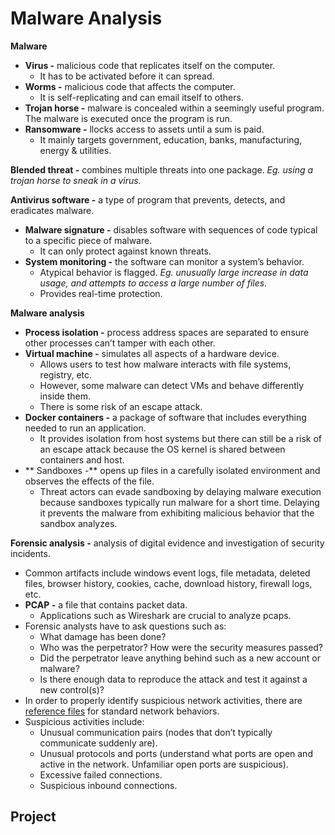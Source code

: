 # Malware Analysis

**Malware**
- **Virus -** malicious code that replicates itself on the computer.
  - It has to be activated before it can spread.
- **Worms -** malicious code that affects the computer.
  - It is self-replicating and can email itself to others.
- **Trojan horse -** malware is concealed within a seemingly useful program. The malware is executed once the program is run.
- **Ransomware -** llocks access to assets until a sum is paid.
  - It mainly targets government, education, banks, manufacturing, energy & utilities.
 
**Blended threat -** combines multiple threats into one package. *Eg. using a trojan horse to sneak in a virus.*

**Antivirus software -** a type of program that prevents, detects, and eradicates malware.
- **Malware signature -** disables software with sequences of code typical to a specific piece of malware.
  - It can only protect against known threats.
- **System monitoring -** the software can monitor a system’s behavior.
  - Atypical behavior is flagged. *Eg. unusually large increase in data usage, and attempts to access a large number of files.*
  - Provides real-time protection.
 
**Malware analysis**
- **Process isolation -** process address spaces are separated to ensure other processes can’t tamper with each other.
- **Virtual machine -** simulates all aspects of a hardware device.
  - Allows users to test how malware interacts with file systems, registry, etc.
  - However, some malware can detect VMs and behave differently inside them.
  - There is some risk of an escape attack.
- **Docker containers -** a package of software that includes everything needed to run an application.
  - It provides isolation from host systems but there can still be a risk of an escape attack because the OS kernel is shared between containers and host.
- ** Sandboxes -** opens up files in a carefully isolated environment and observes the effects of the file.
  - Threat actors can evade sandboxing by delaying malware execution because sandboxes typically run malware for a short time. Delaying it prevents the malware from exhibiting malicious behavior that the sandbox analyzes.
 
**Forensic analysis -** analysis of digital evidence and investigation of security incidents.
  - Common artifacts include windows event logs, file metadata, deleted files, browser history, cookies, cache, download history, firewall logs, etc.
  - **PCAP -** a file that contains packet data.
    - Applications such as Wireshark are crucial to analyze pcaps.
  - Forensic analysts have to ask questions such as:
    - What damage has been done?
    - Who was the perpetrator? How were the security measures passed?
    - Did the perpetrator leave anything behind such as a new account or malware?
    - Is there enough data to reproduce the attack and test it against a new control(s)?
  - In order to properly identify suspicious network activities, there are [reference files](https://wiki.wireshark.org/samplecaptures) for standard network behaviors.
  - Suspicious activities include:
    - Unusual communication pairs (nodes that don’t typically communicate suddenly are).
    - Unusual protocols and ports (understand what ports are open and active in the network. Unfamiliar open ports are suspicious).
    - Excessive failed connections.
    - Suspicious inbound connections.
   
## Project

